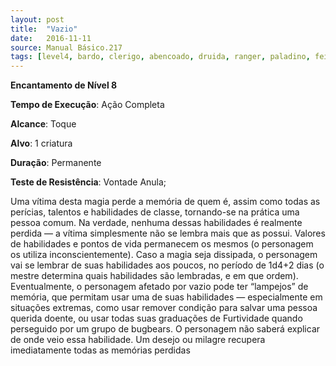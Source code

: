 ```yaml
---
layout: post
title:  "Vazio"
date:   2016-11-11
source: Manual Básico.217
tags: [level4, bardo, clerigo, abencoado, druida, ranger, paladino, feiticeiro, mago, encantamento, completo, toque, criatura, permanente, vontade, anula]
---
```


**Encantamento de Nível 8**

**Tempo de Execução**: Ação Completa

**Alcance**: Toque

**Alvo**: 1 criatura

**Duração**: Permanente

**Teste de Resistência**: Vontade Anula;

Uma vítima desta magia perde a memória de quem é, assim como todas as perícias, talentos e habilidades de classe, tornando-se na prática uma pessoa comum. 
Na verdade, nenhuma dessas habilidades é realmente perdida — a vítima simplesmente não se lembra mais que as possui. 
Valores de habilidades e pontos de vida permanecem os mesmos (o personagem os utiliza inconscientemente).
Caso a magia seja dissipada, o personagem vai se lembrar de suas habilidades aos poucos, no período de 1d4+2 dias (o mestre determina quais habilidades são lembradas, e em que ordem).
Eventualmente, o personagem afetado por vazio pode ter “lampejos” de memória, que permitam usar uma de suas habilidades — especialmente em situações extremas, como usar remover condição para salvar uma pessoa querida doente, ou usar todas suas graduações de Furtividade quando perseguido por um grupo de bugbears. 
O personagem não saberá explicar de onde veio essa habilidade.
Um desejo ou milagre recupera imediatamente todas as memórias perdidas
